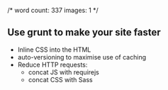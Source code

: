 /*
	word count: 337
	images: 1
*/

## Use grunt to make your site faster

* Inline CSS into the HTML
* auto-versioning to maximise use of caching
* Reduce HTTP requests:
    * concat JS with requirejs
    * concat CSS with Sass